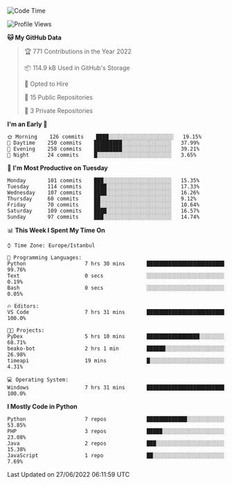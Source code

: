 <!--START_SECTION:waka-->
![Code Time](http://img.shields.io/badge/Code%20Time-336%20hrs%2053%20mins-blue)

![Profile Views](http://img.shields.io/badge/Profile%20Views-0-blue)

**🐱 My GitHub Data** 

> 🏆 771 Contributions in the Year 2022
 > 
> 📦 114.9 kB Used in GitHub's Storage 
 > 
> 💼 Opted to Hire
 > 
> 📜 15 Public Repositories 
 > 
> 🔑 3 Private Repositories  
 > 
**I'm an Early 🐤** 

```text
🌞 Morning    126 commits    ████░░░░░░░░░░░░░░░░░░░░░   19.15% 
🌆 Daytime    250 commits    █████████░░░░░░░░░░░░░░░░   37.99% 
🌃 Evening    258 commits    █████████░░░░░░░░░░░░░░░░   39.21% 
🌙 Night      24 commits     █░░░░░░░░░░░░░░░░░░░░░░░░   3.65%

```
📅 **I'm Most Productive on Tuesday** 

```text
Monday       101 commits    ███░░░░░░░░░░░░░░░░░░░░░░   15.35% 
Tuesday      114 commits    ████░░░░░░░░░░░░░░░░░░░░░   17.33% 
Wednesday    107 commits    ████░░░░░░░░░░░░░░░░░░░░░   16.26% 
Thursday     60 commits     ██░░░░░░░░░░░░░░░░░░░░░░░   9.12% 
Friday       70 commits     ██░░░░░░░░░░░░░░░░░░░░░░░   10.64% 
Saturday     109 commits    ████░░░░░░░░░░░░░░░░░░░░░   16.57% 
Sunday       97 commits     ███░░░░░░░░░░░░░░░░░░░░░░   14.74%

```


📊 **This Week I Spent My Time On** 

```text
⌚︎ Time Zone: Europe/Istanbul

💬 Programming Languages: 
Python                   7 hrs 30 mins       █████████████████████████   99.76% 
Text                     0 secs              ░░░░░░░░░░░░░░░░░░░░░░░░░   0.19% 
Bash                     0 secs              ░░░░░░░░░░░░░░░░░░░░░░░░░   0.05%

🔥 Editors: 
VS Code                  7 hrs 31 mins       █████████████████████████   100.0%

🐱‍💻 Projects: 
PyDex                    5 hrs 10 mins       █████████████████░░░░░░░░   68.71% 
beako-bot                2 hrs 1 min         ██████░░░░░░░░░░░░░░░░░░░   26.98% 
timeapi                  19 mins             █░░░░░░░░░░░░░░░░░░░░░░░░   4.31%

💻 Operating System: 
Windows                  7 hrs 31 mins       █████████████████████████   100.0%

```

**I Mostly Code in Python** 

```text
Python                   7 repos             █████████████░░░░░░░░░░░░   53.85% 
PHP                      3 repos             █████░░░░░░░░░░░░░░░░░░░░   23.08% 
Java                     2 repos             ███░░░░░░░░░░░░░░░░░░░░░░   15.38% 
JavaScript               1 repo              ██░░░░░░░░░░░░░░░░░░░░░░░   7.69%

```



 Last Updated on 27/06/2022 06:11:59 UTC
<!--END_SECTION:waka-->

<!--
**3nws/3nws** is a ✨ _special_ ✨ repository because its `README.md` (this file) appears on your GitHub profile.

Here are some ideas to get you started:

- 🔭 I’m currently working on ...
- 🌱 I’m currently learning ...
- 👯 I’m looking to collaborate on ...
- 🤔 I’m looking for help with ...
- 💬 Ask me about ...
- 📫 How to reach me: ...
- 😄 Pronouns: ...
- ⚡ Fun fact: ...
-->
